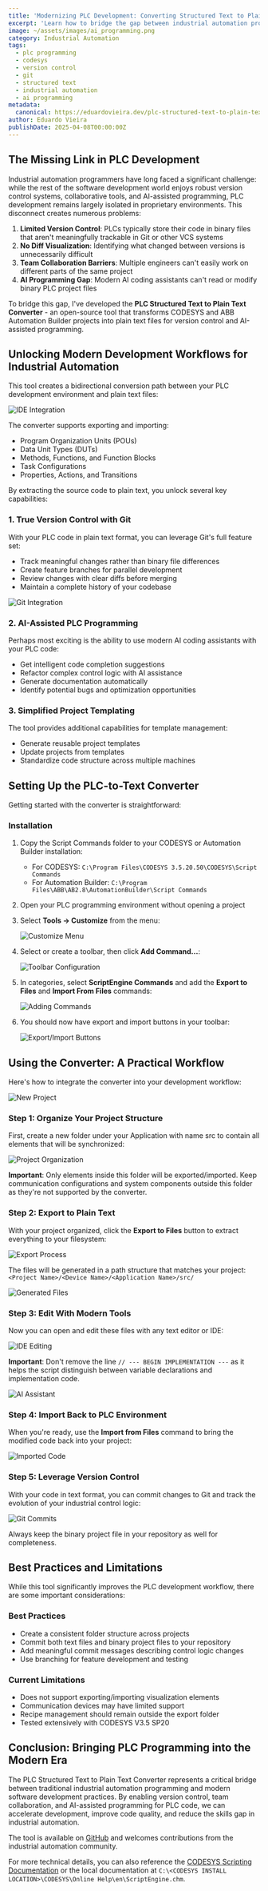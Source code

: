 ```yaml
---
title: 'Modernizing PLC Development: Converting Structured Text to Plain Text for Version Control and AI Programming'
excerpt: 'Learn how to bridge the gap between industrial automation programming and modern software development practices with this tool that converts PLC code to plain text files for Git version control and AI-assisted programming.'
image: ~/assets/images/ai_programming.png
category: Industrial Automation
tags:
  - plc programming
  - codesys
  - version control
  - git
  - structured text
  - industrial automation
  - ai programming
metadata:
  canonical: https://eduardovieira.dev/plc-structured-text-to-plain-text-converter
author: Eduardo Vieira
publishDate: 2025-04-08T00:00:00Z
---
```


## The Missing Link in PLC Development

Industrial automation programmers have long faced a significant challenge: while the rest of the software development world enjoys robust version control systems, collaborative tools, and AI-assisted programming, PLC development remains largely isolated in proprietary environments. This disconnect creates numerous problems:

1. **Limited Version Control**: PLCs typically store their code in binary files that aren't meaningfully trackable in Git or other VCS systems
2. **No Diff Visualization**: Identifying what changed between versions is unnecessarily difficult
3. **Team Collaboration Barriers**: Multiple engineers can't easily work on different parts of the same project
4. **AI Programming Gap**: Modern AI coding assistants can't read or modify binary PLC project files

To bridge this gap, I've developed the **PLC Structured Text to Plain Text Converter** - an open-source tool that transforms CODESYS and ABB Automation Builder projects into plain text files for version control and AI-assisted programming.

## Unlocking Modern Development Workflows for Industrial Automation

This tool creates a bidirectional conversion path between your PLC development environment and plain text files:

<p><img src="https://raw.githubusercontent.com/eduardojvieira/PLC-Structured-Text-to-Plain-Text-for-Version-Control-and-AI/refs/heads/main/img/10.%20ai.png" alt="IDE Integration" class="w-full rounded-md bg-gray-400 dark:bg-gray-700"></p>

The converter supports exporting and importing:

- Program Organization Units (POUs)
- Data Unit Types (DUTs)
- Methods, Functions, and Function Blocks
- Task Configurations
- Properties, Actions, and Transitions

By extracting the source code to plain text, you unlock several key capabilities:

### 1. True Version Control with Git

With your PLC code in plain text format, you can leverage Git's full feature set:

- Track meaningful changes rather than binary file differences
- Create feature branches for parallel development
- Review changes with clear diffs before merging
- Maintain a complete history of your codebase

<p><img src="https://raw.githubusercontent.com/eduardojvieira/PLC-Structured-Text-to-Plain-Text-for-Version-Control-and-AI/refs/heads/main/img/12.%20git.png" alt="Git Integration" class="w-full rounded-md bg-gray-400 dark:bg-gray-700"></p>

### 2. AI-Assisted PLC Programming

Perhaps most exciting is the ability to use modern AI coding assistants with your PLC code:

- Get intelligent code completion suggestions
- Refactor complex control logic with AI assistance
- Generate documentation automatically
- Identify potential bugs and optimization opportunities

### 3. Simplified Project Templating

The tool provides additional capabilities for template management:

- Generate reusable project templates
- Update projects from templates
- Standardize code structure across multiple machines

## Setting Up the PLC-to-Text Converter

Getting started with the converter is straightforward:

### Installation

1. Copy the Script Commands folder to your CODESYS or Automation Builder installation:

   - For CODESYS: `C:\Program Files\CODESYS 3.5.20.50\CODESYS\Script Commands`
   - For Automation Builder: `C:\Program Files\ABB\AB2.8\AutomationBuilder\Script Commands`

2. Open your PLC programming environment without opening a project

3. Select **Tools → Customize** from the menu:
   <p><img src="https://raw.githubusercontent.com/eduardojvieira/PLC-Structured-Text-to-Plain-Text-for-Version-Control-and-AI/refs/heads/main/img/1.%20codesys.png" alt="Customize Menu" class="w-full rounded-md bg-gray-400 dark:bg-gray-700"></p>

4. Select or create a toolbar, then click **Add Command...**:
   <p><img src="https://raw.githubusercontent.com/eduardojvieira/PLC-Structured-Text-to-Plain-Text-for-Version-Control-and-AI/refs/heads/main/img/2.%20toolbar.png" alt="Toolbar Configuration" class="w-full rounded-md bg-gray-400 dark:bg-gray-700"></p>

5. In categories, select **ScriptEngine Commands** and add the **Export to Files** and **Import From Files** commands:
   <p><img src="https://raw.githubusercontent.com/eduardojvieira/PLC-Structured-Text-to-Plain-Text-for-Version-Control-and-AI/refs/heads/main/img/3.%20commands.png" alt="Adding Commands" class="w-full rounded-md bg-gray-400 dark:bg-gray-700"></p>

6. You should now have export and import buttons in your toolbar:
   <p><img src="https://raw.githubusercontent.com/eduardojvieira/PLC-Structured-Text-to-Plain-Text-for-Version-Control-and-AI/refs/heads/main/img/4.%20buttons.png" alt="Export/Import Buttons" class="w-full rounded-md bg-gray-400 dark:bg-gray-700"></p>

## Using the Converter: A Practical Workflow

Here's how to integrate the converter into your development workflow:

<p><img src="https://raw.githubusercontent.com/eduardojvieira/PLC-Structured-Text-to-Plain-Text-for-Version-Control-and-AI/refs/heads/main/img/5.%20project.png" alt="New Project" class="w-full rounded-md bg-gray-400 dark:bg-gray-700"></p>

### Step 1: Organize Your Project Structure

First, create a new folder under your Application with name src to contain all elements that will be synchronized:

<p><img src="https://raw.githubusercontent.com/eduardojvieira/PLC-Structured-Text-to-Plain-Text-for-Version-Control-and-AI/refs/heads/main/img/6.%20src.png" alt="Project Organization" class="w-full rounded-md bg-gray-400 dark:bg-gray-700"></p>

**Important**: Only elements inside this folder will be exported/imported. Keep communication configurations and system components outside this folder as they're not supported by the converter.

### Step 2: Export to Plain Text

With your project organized, click the **Export to Files** button to extract everything to your filesystem:

<p><img src="https://raw.githubusercontent.com/eduardojvieira/PLC-Structured-Text-to-Plain-Text-for-Version-Control-and-AI/refs/heads/main/img/7.%20export.png" alt="Export Process" class="w-full rounded-md bg-gray-400 dark:bg-gray-700"></p>

The files will be generated in a path structure that matches your project:
`<Project Name>/<Device Name>/<Application Name>/src/`

<p><img src="https://raw.githubusercontent.com/eduardojvieira/PLC-Structured-Text-to-Plain-Text-for-Version-Control-and-AI/refs/heads/main/img/8.%20files.png" alt="Generated Files" class="w-full rounded-md bg-gray-400 dark:bg-gray-700"></p>

### Step 3: Edit With Modern Tools

Now you can open and edit these files with any text editor or IDE:

<p><img src="https://raw.githubusercontent.com/eduardojvieira/PLC-Structured-Text-to-Plain-Text-for-Version-Control-and-AI/refs/heads/main/img/9.%20ide.png" alt="IDE Editing" class="w-full rounded-md bg-gray-400 dark:bg-gray-700"></p>

**Important**: Don't remove the line `// --- BEGIN IMPLEMENTATION ---` as it helps the script distinguish between variable declarations and implementation code.

<p><img src="https://raw.githubusercontent.com/eduardojvieira/PLC-Structured-Text-to-Plain-Text-for-Version-Control-and-AI/refs/heads/main/img/10.%20ai.png" alt="AI Assistant" class="w-full rounded-md bg-gray-400 dark:bg-gray-700"></p>

### Step 4: Import Back to PLC Environment

When you're ready, use the **Import from Files** command to bring the modified code back into your project:

<p><img src="https://raw.githubusercontent.com/eduardojvieira/PLC-Structured-Text-to-Plain-Text-for-Version-Control-and-AI/refs/heads/main/img/11.%20imported.png" alt="Imported Code" class="w-full rounded-md bg-gray-400 dark:bg-gray-700"></p>

### Step 5: Leverage Version Control

With your code in text format, you can commit changes to Git and track the evolution of your industrial control logic:

<p><img src="https://raw.githubusercontent.com/eduardojvieira/PLC-Structured-Text-to-Plain-Text-for-Version-Control-and-AI/refs/heads/main/img/12.%20git.png" alt="Git Commits" class="w-full rounded-md bg-gray-400 dark:bg-gray-700"></p>

Always keep the binary project file in your repository as well for completeness.

## Best Practices and Limitations

While this tool significantly improves the PLC development workflow, there are some important considerations:

### Best Practices

- Create a consistent folder structure across projects
- Commit both text files and binary project files to your repository
- Add meaningful commit messages describing control logic changes
- Use branching for feature development and testing

### Current Limitations

- Does not support exporting/importing visualization elements
- Communication devices may have limited support
- Recipe management should remain outside the export folder
- Tested extensively with CODESYS V3.5 SP20

## Conclusion: Bringing PLC Programming into the Modern Era

The PLC Structured Text to Plain Text Converter represents a critical bridge between traditional industrial automation programming and modern software development practices. By enabling version control, team collaboration, and AI-assisted programming for PLC code, we can accelerate development, improve code quality, and reduce the skills gap in industrial automation.

The tool is available on [GitHub](https://github.com/eduardojvieira/PLC-Structured-Text-to-Plain-Text-for-Version-Control-and-AI) and welcomes contributions from the industrial automation community.

For more technical details, you can also reference the [CODESYS Scripting Documentation](https://help.codesys.com/webapp/idx-scriptingengine) or the local documentation at `C:\<CODESYS INSTALL LOCATION>\CODESYS\Online Help\en\ScriptEngine.chm`.
